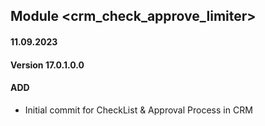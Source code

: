## Module <crm_check_approve_limiter>

#### 11.09.2023
#### Version 17.0.1.0.0
#### ADD
- Initial commit for CheckList & Approval Process in CRM
